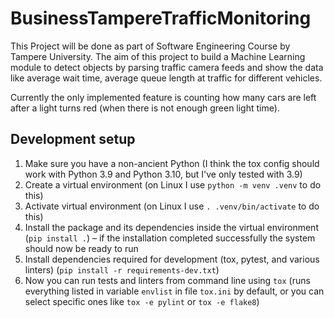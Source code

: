 # BusinessTampereTrafficMonitoring
This Project will be done as part of Software Engineering Course by Tampere University. The aim of this project to build a Machine Learning module to detect objects by parsing traffic camera feeds and show the data like average wait time, average queue length at traffic for different vehicles.

Currently the only implemented feature is counting how many cars are left after a light turns red (when there is not enough green light time).


## Development setup
1. Make sure you have a non-ancient Python (I think the tox config should work with Python 3.9 and Python 3.10, but I've only tested with 3.9)
1. Create a virtual environment (on Linux I use `python -m venv .venv` to do this)
1. Activate virtual environment (on Linux I use `. .venv/bin/activate` to do this)
1. Install the package and its dependencies inside the virtual environment (`pip install .`) – if the installation completed successfully the system should now be ready to run
1. Install dependencies required for development (tox, pytest, and various linters) (`pip install -r requirements-dev.txt`)
1. Now you can run tests and linters from command line using `tox` (runs everything listed in variable `envlist` in file `tox.ini` by default, or you can select specific ones like `tox -e pylint` or `tox -e flake8`)
